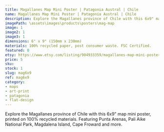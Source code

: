 ```yaml
---
title: Magallanes Map Mini Poster | Patagonia Austral | Chile
name: Magallanes Map Mini Poster | Patagonia Austral | Chile
description: Explore the Magallanes province of Chile with this 6x9" map mini poster, printed on 100% recycled materials.
imagePath: \assets\images\products\posters\mag-map
image: 1
image2: 1
image3: 1
dimensions: 6" x 9" (150mm x 230mm)
materials: 100% recycled paper, post consumer waste. FSC Certified.
featured: 0
etsy: https://www.etsy.com/listing/904933359/magallanes-map-mini-poster-patagonia
price: 5
sku:
stock: 1
slug: mag6x9
ref: mag6x9
category:
- maps
- art-print
- patagonia
- flat-design
---
```

Explore the Magallanes province of Chile with this 6x9" map mini poster, printed on 100% recycled materials. Featuring Punta Arenas, Pali Aike National Park, Magdalena Island, Cape Froward and more.
